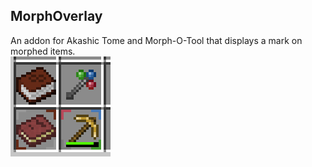 ## MorphOverlay
An addon for Akashic Tome and Morph-O-Tool that displays a mark on morphed items.  
![screenshot0.png](screenshot0.png)